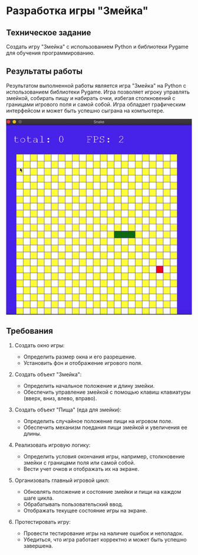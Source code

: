 # Разработка игры "Змейка"

## Техническое задание

Создать игру "Змейка" с использованием Python и библиотеки Pygame для обучения программированию.

## Результаты работы

Результатом выполненной работы является игра "Змейка" на Python с использованием библиотеки Pygame. Игра позволяет игроку управлять змейкой, собирать пищу и набирать очки, избегая столкновений с границами игрового поля и самой собой. Игра обладает графическим интерфейсом и может быть успешно сыграна на компьютере.

![game](./public/game_snake.png)

## Требования

1. Создать окно игры:

   - Определить размер окна и его разрешение.
   - Установить фон и отображение игрового поля.

2. Создать объект "Змейка":

   - Определить начальное положение и длину змейки.
   - Обеспечить управление змейкой с помощью клавиш клавиатуры (вверх, вниз, влево, вправо).
3. Создать объект "Пища" (еда для змейки):

   - Определить случайное положение пищи на игровом поле.
   - Обеспечить механизм поедания пищи змейкой и увеличения ее длины.
4. Реализовать игровую логику:

   - Определить условия окончания игры, например, столкновение змейки с границами поля или самой собой.
   - Вести учет очков и отображать их на экране.
5. Организовать главный игровой цикл:

   - Обновлять положение и состояние змейки и пищи на каждом шаге цикла.
   - Обрабатывать пользовательский ввод.
   - Отображать текущее состояние игры на экране.

6. Протестировать игру:

   - Провести тестирование игры на наличие ошибок и неполадок.
   - Убедиться, что игра работает корректно и может быть успешно завершена.


